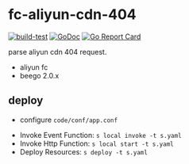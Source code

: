 # fc-aliyun-cdn-404

[![build-test](https://github.com/xiexianbin/fc-aliyun-cdn-404/actions/workflows/workflow.yaml/badge.svg)](https://github.com/xiexianbin/fc-aliyun-cdn-404/actions/workflows/workflow.yaml)
[![GoDoc](https://godoc.org/github.com/xiexianbin/fc-aliyun-cdn-404/code?status.svg)](https://pkg.go.dev/github.com/xiexianbin/fc-aliyun-cdn-404/code)
[![Go Report Card](https://goreportcard.com/badge/github.com/xiexianbin/fc-aliyun-cdn-404/code)](https://goreportcard.com/report/github.com/xiexianbin/fc-aliyun-cdn-404/code)

parse aliyun cdn 404 request.

- aliyun fc
- beego 2.0.x

## deploy

- configure `code/conf/app.conf`

* Invoke Event Function: `s local invoke -t s.yaml`
* Invoke Http Function: `s local start -t s.yaml`
* Deploy Resources: `s deploy -t s.yaml`
